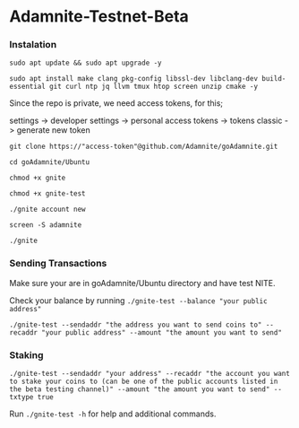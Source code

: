 # Adamnite-Testnet-Beta

### Instalation 
```
sudo apt update && sudo apt upgrade -y
```
```
sudo apt install make clang pkg-config libssl-dev libclang-dev build-essential git curl ntp jq llvm tmux htop screen unzip cmake -y
```

Since the repo is private, we need access tokens, for this;

settings -> developer settings -> personal access tokens -> tokens classic -> generate new token

```
git clone https://"access-token"@github.com/Adamnite/goAdamnite.git
```
```
cd goAdamnite/Ubuntu
```

```
chmod +x gnite
```
```
chmod +x gnite-test
```
```
./gnite account new
```
```
screen -S adamnite
```
```
./gnite
```


### Sending Transactions

Make sure your are in goAdamnite/Ubuntu directory and have test NITE.

Check your balance by running ``./gnite-test --balance "your public address"``

```
./gnite-test --sendaddr "the address you want to send coins to" --recaddr "your public address" --amount "the amount you want to send"
```

### Staking

```
./gnite-test --sendaddr "your address" --recaddr "the account you want to stake your coins to (can be one of the public accounts listed in the beta testing channel)" --amount "the amount you want to send" --txtype true
```

Run ``./gnite-test -h`` for help and additional commands.

